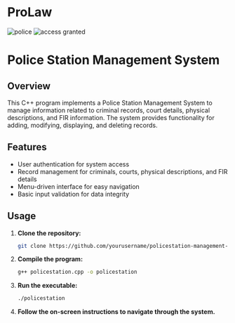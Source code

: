 # ProLaw

![police ](https://user-images.githubusercontent.com/90493737/208289900-c2889b99-7a6c-4dec-970f-cb02fa867fe7.png)
![access granted](https://user-images.githubusercontent.com/90493737/208289914-c0f6bc6b-6c37-46c5-b649-7c3c0e085177.png)
# Police Station Management System

## Overview

This C++ program implements a Police Station Management System to manage information related to criminal records, court details, physical descriptions, and FIR information. The system provides functionality for adding, modifying, displaying, and deleting records.

## Features

- User authentication for system access
- Record management for criminals, courts, physical descriptions, and FIR details
- Menu-driven interface for easy navigation
- Basic input validation for data integrity

## Usage

1. **Clone the repository:**
    ```bash
    git clone https://github.com/yourusername/policestation-management-system.git
    ```

2. **Compile the program:**
    ```bash
    g++ policestation.cpp -o policestation
    ```

3. **Run the executable:**
    ```bash
    ./policestation
    ```

4. **Follow the on-screen instructions to navigate through the system.**
